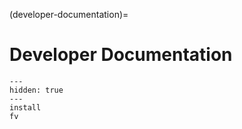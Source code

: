 (developer-documentation)=
# Developer Documentation

```{toctree}
---
hidden: true
---
install
fv
```
